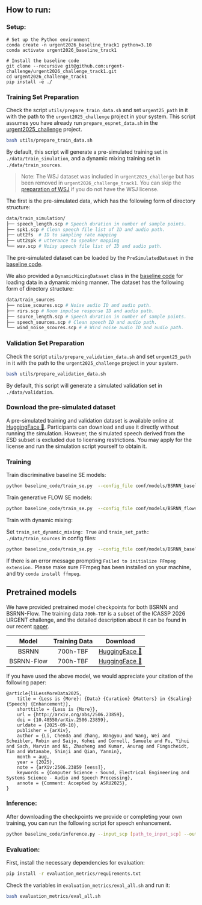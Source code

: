 ## How to run:


### Setup:
```
# Set up the Python environment
conda create -n urgent2026_baseline_track1 python=3.10 
conda activate urgent2026_baseline_track1

# Install the baseline code
git clone --recursive git@github.com:urgent-challenge/urgent2026_challenge_track1.git
cd urgent2026_challenge_track1
pip install -e ./
```

### Training Set Preparation

Check the script `utils/prepare_train_data.sh`  and set `urgent25_path` in it with the path to the `urgent2025_challenge` project in your system. 
This script assumes you have already run `prepare_espnet_data.sh` in the [urgent2025_challenge](https://github.com/urgent-challenge/urgent2025_challenge/) project.

```bash 
bash utils/prepare_train_data.sh
```
By default, this script will generate a pre-simulated training set in `./data/train_simulation`, and a dynamic mixing training set in `./data/train_sources`.

> Note: The WSJ dataset was included in `urgent2025_challenge` but has been removed in `urgent2026_challenge_track1`. You can skip the [preparation of WSJ](https://github.com/urgent-challenge/urgent2025_challenge/blob/daf1730cc11bf450d05c2d9e1d8bb3afdd63c427/prepare_espnet_data.sh#L91-L107) if you do not have the WSJ license. 


The first is the pre-simulated data, which has the following form of directory structure:
```bash
data/train_simulation/
├── speech_length.scp # Speech duration in number of sample points.
├── spk1.scp # Clean speech file list of ID and audio path.
├── utt2fs  # ID to sampling rate mapping
├── utt2spk # utterance to speaker mapping 
└── wav.scp # Noisy speech file list of ID and audio path.
```
The pre-simulated dataset can be loaded by the `PreSimulatedDataset` in the [baseline code](https://github.com/urgent-challenge/urgent2026_challenge_track1/blob/main/baseline_code/dataset.py).

We also provided a `DynamicMixingDataset` class in the [baseline code](https://github.com/urgent-challenge/urgent2026_challenge_track1/blob/main/baseline_code/dataset.py) for loading data in a dynamic mixing manner.
The dataset has the following form of directory structure:

```bash
data/train_sources
├── noise_scoures.scp # Noise audio ID and audio path.
├── rirs.scp # Room impulse response ID and audio path.
├── source_length.scp # Speech duration in number of sample points.
├── speech_sources.scp # Clean speech ID and audio path.
└── wind_noise_scoures.scp # # Wind noise audio ID and audio path.
```

### Validation Set Preparation

Check the script `utils/prepare_validation_data.sh`  and set `urgent25_path` in it with the path to the `urgent2025_challenge` project in your system. 
```bash 
bash utils/prepare_validation_data.sh
```
By default, this script will generate a simulated validation set in `./data/validation`.

### Download the pre-simulated dataset

A pre-simulated training and validation dataset is available online at [HuggingFace 🤗](https://huggingface.co/datasets/lichenda/urgent26_track1_universal_se). Participants can download and use it directly without running the simulation. However, the simulated speech derived from the ESD subset is excluded due to licensing restrictions. You may apply for the license and run the simulation script yourself to obtain it.


### Training
Train discriminative baseline SE models:
```bash 
python baseline_code/train_se.py  --config_file conf/models/BSRNN_baseline.yaml
```

Train generative FLOW SE models:

```bash 
python baseline_code/train_se.py  --config_file conf/models/BSRNN_flowse.yaml
```


Train with dynamic mixing:

Set `train_set_dynamic_mixing: True` and  `train_set_path: ./data/train_sources` in config files:

```bash 
python baseline_code/train_se.py  --config_file conf/models/BSRNN_baseline_dm.yaml
```
If there is an error message prompting `Failed to initialize FFmpeg extension.` Please make sure FFmpeg has been installed on your machine, and try `conda install ffmpeg`.

## Pretrained models

We have provided pretrained model checkpoints for both BSRNN and BSRNN-Flow. 
The training data `700h-TBF` is a subset of the ICASSP 2026 URGENT challenge, and the detailed description about it can be found in our recent [paper](https://arxiv.org/abs/2506.23859). 

| Model | Training Data |Download|
|:-----:|:------:|:------:|
|BSRNN | 700h-TBF |[HuggingFace 🤗](https://huggingface.co/lichenda/icassp_2026_urgent_baseline/resolve/main/bsrnn.ckpt)|
|BSRNN-Flow | 700h-TBF |[HuggingFace 🤗](https://huggingface.co/lichenda/icassp_2026_urgent_baseline/resolve/main/flow_bsrnn.ckpt)|



If you have used the above model, we would appreciate your citation of the following paper:


```
@article{liLessMoreData2025,
	title = {Less is {More}: {Data} {Curation} {Matters} in {Scaling} {Speech} {Enhancement}},
	shorttitle = {Less is {More}},
	url = {http://arxiv.org/abs/2506.23859},
	doi = {10.48550/arXiv.2506.23859},
	urldate = {2025-09-10},
	publisher = {arXiv},
	author = {Li, Chenda and Zhang, Wangyou and Wang, Wei and Scheibler, Robin and Saijo, Kohei and Cornell, Samuele and Fu, Yihui and Sach, Marvin and Ni, Zhaoheng and Kumar, Anurag and Fingscheidt, Tim and Watanabe, Shinji and Qian, Yanmin},
	month = aug,
	year = {2025},
	note = {arXiv:2506.23859 [eess]},
	keywords = {Computer Science - Sound, Electrical Engineering and Systems Science - Audio and Speech Processing},
	annote = {Comment: Accepted by ASRU2025},
}
```


### Inference:

After downloading the checkpoints we provide or completing your own training, you can run the following script for speech enhancement.

```bash
python baseline_code/inference.py --input_scp [path_to_input_scp] --output [output_dir] --ckpt_path [path_to_checkpoint]
```

### Evaluation:

First, install the necessary dependencies for evaluation:

```bash
pip install -r evaluation_metrics/requirements.txt
```

Check the variables in  `evaluation_metrics/eval_all.sh` and run it:

```bash
bash evaluation_metrics/eval_all.sh
```
